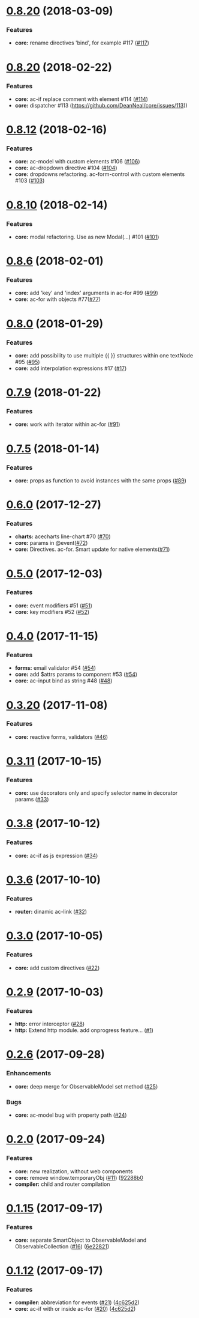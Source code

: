 <a name="0.9.0"></a>
# [0.8.20](https://github.com/DeanNeal/core) (2018-03-09)
### Features
* **core:** rename directives 'bind', for example #117 ([#117](https://github.com/DeanNeal/core/issues/117))

<a name="0.8.20"></a>
# [0.8.20](https://github.com/DeanNeal/core) (2018-02-22)
### Features
* **core:** ac-if replace comment with element #114 ([#114](https://github.com/DeanNeal/core/issues/114))
* **core:**  dispatcher #113 (https://github.com/DeanNeal/core/issues/113))

<a name="0.8.12"></a>
# [0.8.12](https://github.com/DeanNeal/core) (2018-02-16)
### Features
* **core:**  ac-model with custom elements #106 ([#106](https://github.com/DeanNeal/core/issues/106))
* **core:**  ac-dropdown directive #104 ([#104](https://github.com/DeanNeal/core/issues/104))
* **core:**  dropdowns refactoring. ac-form-control with custom elements #103 ([#103](https://github.com/DeanNeal/core/issues/103))

<a name="0.8.10"></a>
# [0.8.10](https://github.com/DeanNeal/core) (2018-02-14)
### Features
* **core:**  modal refactoring. Use as new Modal(...) #101 ([#101](https://github.com/DeanNeal/core/issues/101))

<a name="0.8.6"></a>
# [0.8.6](https://github.com/DeanNeal/core) (2018-02-01)
### Features
* **core:**  add 'key' and 'index' arguments in ac-for #99 ([#99](https://github.com/DeanNeal/core/issues/99))
* **core:**  ac-for with objects #77([#77](https://github.com/DeanNeal/core/issues/77))

<a name="0.8.0"></a>
# [0.8.0](https://github.com/DeanNeal/core) (2018-01-29)
### Features
* **core:**  add possibility to use multiple {{ }} structures within one textNode #95 ([#95](https://github.com/DeanNeal/core/issues/95))
* **core:**  add interpolation expressions #17 ([#17](https://github.com/DeanNeal/core/issues/17))

<a name="0.7.9"></a>
# [0.7.9](https://github.com/DeanNeal/core) (2018-01-22)
### Features
* **core:**  work with iterator within ac-for ([#91](https://github.com/DeanNeal/core/issues/91))

<a name="0.7.5"></a>
# [0.7.5](https://github.com/DeanNeal/core) (2018-01-14)
### Features
* **core:**  props as function to avoid instances with the same props ([#89](https://github.com/DeanNeal/core/issues/89))

<a name="0.6.0"></a>
# [0.6.0](https://github.com/DeanNeal/core) (2017-12-27)
### Features
* **charts:**  acecharts line-chart #70 ([#70](https://github.com/DeanNeal/core/issues/70))
* **core:**  params in @event([#72](https://github.com/DeanNeal/core/issues/72))
* **core:**  Directives. ac-for. Smart update for native elements([#71](https://github.com/DeanNeal/core/issues/71))

<a name="0.5.0"></a>
# [0.5.0](https://github.com/DeanNeal/core) (2017-12-03)
### Features
* **core:**  event modifiers #51 ([#51](https://github.com/DeanNeal/core/issues/51))
* **core:**  key modifiers #52 ([#52](https://github.com/DeanNeal/core/issues/52))

<a name="0.4.0"></a>
# [0.4.0](https://github.com/DeanNeal/core) (2017-11-15)
### Features
* **forms:** email validator #54 ([#54](https://github.com/DeanNeal/core/issues/54))
* **core:**  add $attrs params to component #53 ([#54](https://github.com/DeanNeal/core/issues/54))
* **core:**  ac-input bind as string #48 ([#48](https://github.com/DeanNeal/core/issues/48))

<a name="0.3.20"></a>
# [0.3.20](https://github.com/DeanNeal/core) (2017-11-08)
### Features
* **core:** reactive forms, validators ([#46](https://github.com/DeanNeal/core/issues/46))

<a name="0.3.11"></a>
# [0.3.11](https://github.com/DeanNeal/core) (2017-10-15)
### Features
* **core:** use decorators only and specify selector name in decorator params ([#33](https://github.com/DeanNeal/core/issues/33))

<a name="0.3.8"></a>
# [0.3.8](https://github.com/DeanNeal/core) (2017-10-12)
### Features
* **core:** ac-if as js expression ([#34](https://github.com/DeanNeal/core/issues/34))

<a name="0.3.6"></a>
# [0.3.6](https://github.com/DeanNeal/core) (2017-10-10)
### Features
* **router:** dinamic ac-link ([#32](https://github.com/DeanNeal/core/issues/32))

<a name="0.3.0"></a>
# [0.3.0](https://github.com/DeanNeal/core) (2017-10-05)
### Features
* **core:** add custom directives ([#22](https://github.com/DeanNeal/core/issues/22))

<a name="0.2.9"></a>
# [0.2.9](https://github.com/DeanNeal/core) (2017-10-03)
### Features
* **http:** error interceptor ([#28](https://github.com/DeanNeal/core/issues/28))
* **http:** Extend http module. add onprogress feature... ([#1](https://github.com/DeanNeal/core/issues/1))

<a name="0.2.6"></a>
# [0.2.6](https://github.com/DeanNeal/core) (2017-09-28)

### Enhancements
* **core:** deep merge for ObservableModel set method ([#25](https://github.com/DeanNeal/core/issues/25))

### Bugs
* **core:** ac-model bug with property path ([#24](https://github.com/DeanNeal/core/issues/24))


<a name="0.2.0"></a>
# [0.2.0](https://github.com/DeanNeal/core) (2017-09-24)

### Features
* **core:** new realization, without web components
* **core:** remove window.temporaryObj ([#11](https://github.com/DeanNeal/core/issues/11)) ([92288b0](https://github.com/DeanNeal/core/commit/92288b0) 
* **compiler:** child and router compilation 

<a name="0.1.15"></a>
# [0.1.15](https://github.com/DeanNeal/core) (2017-09-17)

### Features
* **core:** separate SmartObject to ObservableModel and ObservableCollection ([#16](https://github.com/DeanNeal/core/issues/16)) ([6e22821](https://github.com/DeanNeal/core/commit/6e22821))

<a name="0.1.12"></a>
# [0.1.12](https://github.com/DeanNeal/core) (2017-09-17)

### Features

* **compiler:** abbreviation for events ([#21](https://github.com/DeanNeal/core/issues/21)) ([4c625d2](https://github.com/DeanNeal/core/commit/4c625d2))
* **core:** ac-if with or inside ac-for ([#20](https://github.com/DeanNeal/core/issues/20)) ([4c625d2](https://github.com/DeanNeal/core/commit/4c625d2))